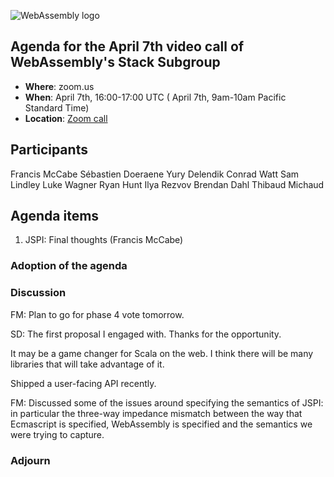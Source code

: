 ![WebAssembly logo](/images/WebAssembly.png)

## Agenda for the April 7th video call of WebAssembly's Stack Subgroup

- **Where**: zoom.us
- **When**:  April 7th, 16:00-17:00 UTC ( April 7th, 9am-10am Pacific Standard Time)
- **Location**: [Zoom call](https://zoom.us/j/91846860726?pwd=NVVNVmpvRVVFQkZTVzZ1dTFEcXgrdz09)

## Participants

Francis McCabe
Sébastien Doeraene
Yury Delendik
Conrad Watt
Sam Lindley
Luke Wagner
Ryan Hunt
Ilya Rezvov
Brendan Dahl
Thibaud Michaud


## Agenda items

1. JSPI: Final thoughts (Francis McCabe)

### Adoption of the agenda

### Discussion

FM: Plan to go for phase 4 vote tomorrow.

SD: The first proposal I engaged with. Thanks for the opportunity.

It may be a game changer for Scala on the web. I think there will be many libraries that will take advantage of it.

Shipped a user-facing API recently.

FM: Discussed some of the issues around specifying the semantics of JSPI: in particular the three-way impedance mismatch between the way that Ecmascript is specified, WebAssembly is specified and the semantics we were trying to capture. 

### Adjourn


